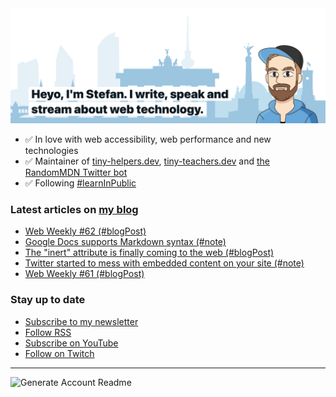 <img alt="Heyo, I'm Stefan. I write and speak about web technology." src="https://raw.githubusercontent.com/stefanjudis/stefanjudis/main/screenshot.png">

- ✅ In love with web accessibility, web performance and new technologies
- ✅ Maintainer of [tiny-helpers.dev](https://tiny-helpers.dev), [tiny-teachers.dev](https://tiny-teachers.dev/) and [the RandomMDN Twitter bot](https://twitter.com/randomMDN)
- ✅ Following [#learnInPublic](https://www.stefanjudis.com/today-i-learned/)
### Latest articles on [my blog](https://www.stefanjudis.com)

<!-- BLOG-POST-LIST:START -->
- [Web Weekly #62 &lpar;#blogPost&rpar;](https://www.stefanjudis.com/blog/web-weekly-62/)
- [Google Docs supports Markdown syntax &lpar;#note&rpar;](https://www.stefanjudis.com/notes/google-docs-now-supports-markdown-syntax/)
- [The &quot;inert&quot; attribute is finally coming to the web &lpar;#blogPost&rpar;](https://www.stefanjudis.com/blog/the-inert-attribute-is-finally-coming-to-the-web/)
- [Twitter started to mess with embedded content on your site &lpar;#note&rpar;](https://www.stefanjudis.com/notes/twitter-started-to-mess-with-embedded-content-on-your-site/)
- [Web Weekly #61 &lpar;#blogPost&rpar;](https://www.stefanjudis.com/blog/web-weekly-61/)
<!-- BLOG-POST-LIST:END -->

### Stay up to date

- [Subscribe to my newsletter](https://www.stefanjudis.com/newsletter/)
- [Follow RSS](https://www.stefanjudis.com/feeds/)
- [Subscribe on YouTube](https://youtube.com/c/stefanjudis)
- [Follow on Twitch](https://www.twitch.tv/stefanjudis)

---

![Generate Account Readme](https://github.com/stefanjudis/stefanjudis/workflows/Generate%20Account%20Readme/badge.svg)
